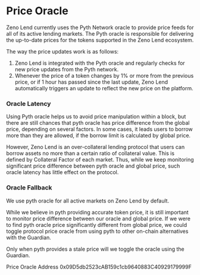 # Price Oracle

Zeno Lend currently uses the Pyth Network oracle to provide price feeds for all of its active lending markets. The Pyth oracle is responsible for delivering the up-to-date prices for the tokens supported in the Zeno Lend ecosystem.

The way the price updates work is as follows:

1. Zeno Lend is integrated with the Pyth oracle and regularly checks for new price updates from the Pyth network.
2. Whenever the price of a token changes by 1% or more from the previous price, or if 1 hour has passed since the last update, Zeno Lend automatically triggers an update to reflect the new price on the platform.

### Oracle Latency

Using Pyth oracle helps us to avoid price manipulation within a block, but there are still chances that pyth oracle has price difference from the global price, depending on several factors. In some cases, it leads users to borrow more than they are allowed, if the borrow limit is calculated by global price.

However, Zeno Lend is an over-collateral lending protocol that users can borrow assets no more than a certain ratio of collateral value. This is defined by Collateral Factor of each market. Thus, while we keep monitoring significant price difference between pyth oracle and global price, such oracle latency has little effect on the protocol.

### Oracle Fallback <a href="#oracle-fallback" id="oracle-fallback"></a>

We use pyth oracle for all active markets on Zeno Lend by default.

While we believe in pyth providing accurate token price, it is still important to monitor price difference between our oracle and global price. If we were to find pyth oracle price significantly different from global price, we could toggle protocol price oracle from using pyth to other on-chain alternatives with the Guardian.

Only when pyth provides a stale price will we toggle the oracle using the Guardian.

Price Oracle Address 0x09D5db2523cAB159c1cb9640883C40929179999F
